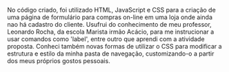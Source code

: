  No código criado, foi utilizado HTML, JavaScript e CSS para a criação de uma página de formulário para compras on-line em uma loja onde ainda nao há cadastro do cliente.
 Usufrui do conhecimento de meu professor, Leonardo Rocha, da escola Marista irmão Acácio, para me instrucionar a usar comandos como 'label', entre outro que aprendi com a atividade proposta.
 Conheci também novas formas de utilizar o CSS para modificar a estrutura e estilo da minha pasta de navegação, customizando-o a partir dos meus próprios gostos pessoais.
